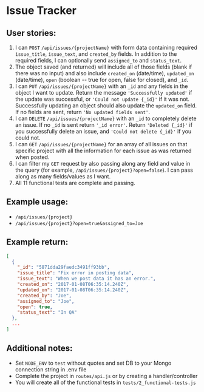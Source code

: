 # Issue Tracker

## User stories:

1. I can `POST` `/api/issues/{projectName}` with form data containing required `issue_title`, `issue_text`, and `created_by` fields. In addition to the required fields, I can optionally send `assigned_to` and `status_text`.
1. The object saved (and returned) will include all of those fields (blank if there was no input) and also include `created_on` (date/time), `updated_on` (date/time), `open` (boolean -- true for open, false for closed), and `_id`.
1. I can `PUT` `/api/issues/{projectName}` with an `_id` and any fields in the object I want to update. Return the message `'Successfully updated'` if the update was successful, or `'Could not update {_id}'` if it was not. Successfully updating an object should also update the `updated_on` field. If no fields are sent, return `'No updated fields sent'`.
1. I can `DELETE` `/api/issues/{projectName}` with an `_id` to completely delete an issue. If no `_id` is sent return `'_id error'`. Return `'Deleted {_id}'` if you successfully delete an issue, and `'Could not delete {_id}'` if you could not.
1. I can `GET` `/api/issues/{projectName}` for an array of all issues on that specific project with all the information for each issue as was returned when posted.
1. I can filter my `GET` request by also passing along any field and value in the query (for example, `/api/issues/{project}?open=false`). I can pass along as many fields/values as I want.
1. All 11 functional tests are complete and passing.

## Example usage:

- `/api/issues/{project}`
- `/api/issues/{project}?open=true&assigned_to=Joe`

## Example return:

```json
[
  {
    "_id": "5871dda29faedc3491ff93bb",
    "issue_title": "Fix error in posting data",
    "issue_text": "When we post data it has an error.",
    "created_on": "2017-01-08T06:35:14.240Z",
    "updated_on": "2017-01-08T06:35:14.240Z",
    "created_by": "Joe",
    "assigned_to": "Joe",
    "open": true,
    "status_text": "In QA"
  },
  ...
]
```

## Additional notes:

- Set `NODE_ENV` to `test` without quotes and set DB to your Mongo connection string in .env file
- Complete the project in `routes/api.js` or by creating a handler/controller
- You will create all of the functional tests in `tests/2_functional-tests.js`
